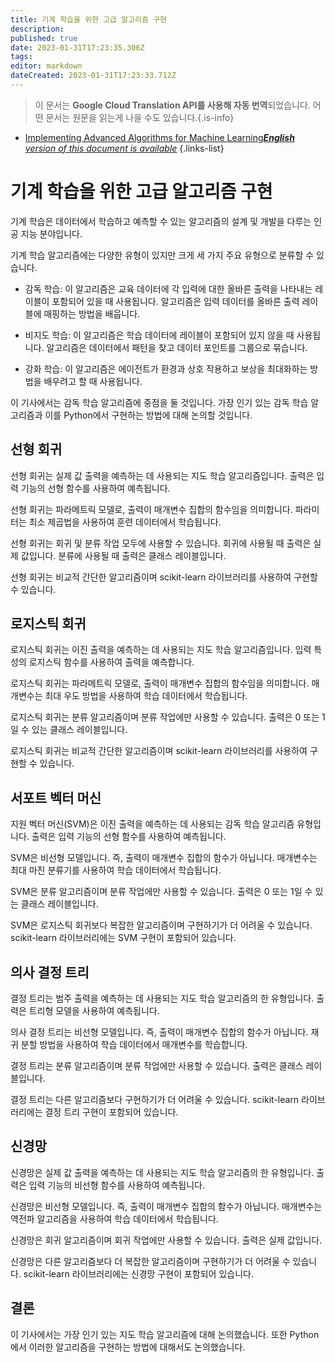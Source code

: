 ```yaml
---
title: 기계 학습을 위한 고급 알고리즘 구현
description: 
published: true
date: 2023-01-31T17:23:35.306Z
tags: 
editor: markdown
dateCreated: 2023-01-31T17:23:33.712Z
---
```


> 이 문서는 **Google Cloud Translation API를 사용해 자동 번역**되었습니다.
어떤 문서는 원문을 읽는게 나을 수도 있습니다.{.is-info}

- [Implementing Advanced Algorithms for Machine Learning***English** version of this document is available*](/en/Knowledge-base/Common/implementing-advanced-algorithms-for-machine-learning)
{.links-list}



# 기계 학습을 위한 고급 알고리즘 구현

기계 학습은 데이터에서 학습하고 예측할 수 있는 알고리즘의 설계 및 개발을 다루는 인공 지능 분야입니다.

기계 학습 알고리즘에는 다양한 유형이 있지만 크게 세 가지 주요 유형으로 분류할 수 있습니다.

- 감독 학습: 이 알고리즘은 교육 데이터에 각 입력에 대한 올바른 출력을 나타내는 레이블이 포함되어 있을 때 사용됩니다. 알고리즘은 입력 데이터를 올바른 출력 레이블에 매핑하는 방법을 배웁니다.

- 비지도 학습: 이 알고리즘은 학습 데이터에 레이블이 포함되어 있지 않을 때 사용됩니다. 알고리즘은 데이터에서 패턴을 찾고 데이터 포인트를 그룹으로 묶습니다.

- 강화 학습: 이 알고리즘은 에이전트가 환경과 상호 작용하고 보상을 최대화하는 방법을 배우려고 할 때 사용됩니다.

이 기사에서는 감독 학습 알고리즘에 중점을 둘 것입니다. 가장 인기 있는 감독 학습 알고리즘과 이를 Python에서 구현하는 방법에 대해 논의할 것입니다.

## 선형 회귀

선형 회귀는 실제 값 출력을 예측하는 데 사용되는 지도 학습 알고리즘입니다. 출력은 입력 기능의 선형 함수를 사용하여 예측됩니다.

선형 회귀는 파라메트릭 모델로, 출력이 매개변수 집합의 함수임을 의미합니다. 파라미터는 최소 제곱법을 사용하여 훈련 데이터에서 학습됩니다.

선형 회귀는 회귀 및 분류 작업 모두에 사용할 수 있습니다. 회귀에 사용될 때 출력은 실제 값입니다. 분류에 사용될 때 출력은 클래스 레이블입니다.

선형 회귀는 비교적 간단한 알고리즘이며 scikit-learn 라이브러리를 사용하여 구현할 수 있습니다.

## 로지스틱 회귀

로지스틱 회귀는 이진 출력을 예측하는 데 사용되는 지도 학습 알고리즘입니다. 입력 특성의 로지스틱 함수를 사용하여 출력을 예측합니다.

로지스틱 회귀는 파라메트릭 모델로, 출력이 매개변수 집합의 함수임을 의미합니다. 매개변수는 최대 우도 방법을 사용하여 학습 데이터에서 학습됩니다.

로지스틱 회귀는 분류 알고리즘이며 분류 작업에만 사용할 수 있습니다. 출력은 0 또는 1일 수 있는 클래스 레이블입니다.

로지스틱 회귀는 비교적 간단한 알고리즘이며 scikit-learn 라이브러리를 사용하여 구현할 수 있습니다.

## 서포트 벡터 머신

지원 벡터 머신(SVM)은 이진 출력을 예측하는 데 사용되는 감독 학습 알고리즘 유형입니다. 출력은 입력 기능의 선형 함수를 사용하여 예측됩니다.

SVM은 비선형 모델입니다. 즉, 출력이 매개변수 집합의 함수가 아닙니다. 매개변수는 최대 마진 분류기를 사용하여 학습 데이터에서 학습됩니다.

SVM은 분류 알고리즘이며 분류 작업에만 사용할 수 있습니다. 출력은 0 또는 1일 수 있는 클래스 레이블입니다.

SVM은 로지스틱 회귀보다 복잡한 알고리즘이며 구현하기가 더 어려울 수 있습니다. scikit-learn 라이브러리에는 SVM 구현이 포함되어 있습니다.

## 의사 결정 트리

결정 트리는 범주 출력을 예측하는 데 사용되는 지도 학습 알고리즘의 한 유형입니다. 출력은 트리형 모델을 사용하여 예측됩니다.

의사 결정 트리는 비선형 모델입니다. 즉, 출력이 매개변수 집합의 함수가 아닙니다. 재귀 분할 방법을 사용하여 학습 데이터에서 매개변수를 학습합니다.

결정 트리는 분류 알고리즘이며 분류 작업에만 사용할 수 있습니다. 출력은 클래스 레이블입니다.

결정 트리는 다른 알고리즘보다 구현하기가 더 어려울 수 있습니다. scikit-learn 라이브러리에는 결정 트리 구현이 포함되어 있습니다.

## 신경망

신경망은 실제 값 출력을 예측하는 데 사용되는 지도 학습 알고리즘의 한 유형입니다. 출력은 입력 기능의 비선형 함수를 사용하여 예측됩니다.

신경망은 비선형 모델입니다. 즉, 출력이 매개변수 집합의 함수가 아닙니다. 매개변수는 역전파 알고리즘을 사용하여 학습 데이터에서 학습됩니다.

신경망은 회귀 알고리즘이며 회귀 작업에만 사용할 수 있습니다. 출력은 실제 값입니다.

신경망은 다른 알고리즘보다 더 복잡한 알고리즘이며 구현하기가 더 어려울 수 있습니다. scikit-learn 라이브러리에는 신경망 구현이 포함되어 있습니다.

## 결론

이 기사에서는 가장 인기 있는 지도 학습 알고리즘에 대해 논의했습니다. 또한 Python에서 이러한 알고리즘을 구현하는 방법에 대해서도 논의했습니다.